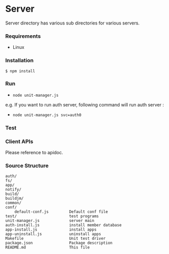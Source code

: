 Server
=========

Server directory has various sub directories for various servers.


### Requirements
* Linux

### Installation

    $ npm install
    
### Run
* `node unit-manager.js`

e.g. If you want to run auth server, following command will run auth server :
* `node unit-manager.js svc=auth0`

### Test

### Client APIs

Please reference to apidoc.


### Source Structure
    auth/
    fs/
    app/
    notify/
    build/
    buildjm/
    common/
    conf/
        default-conf.js         Default conf file
    test/                       test programs
    unit-manager.js             server main
    auth-install.js             install member database
    app-install.js              install apps 
    app-uninstall.js            uninstall apps
    Makefile                    Unit test driver
    package.json                Package description
    README.md                   This file

